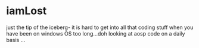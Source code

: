 # iamLost
just the tip of the iceberg-
it is hard to get into all that coding stuff when you have been on windows OS too long...doh
looking at aosp code on a daily basis ...

